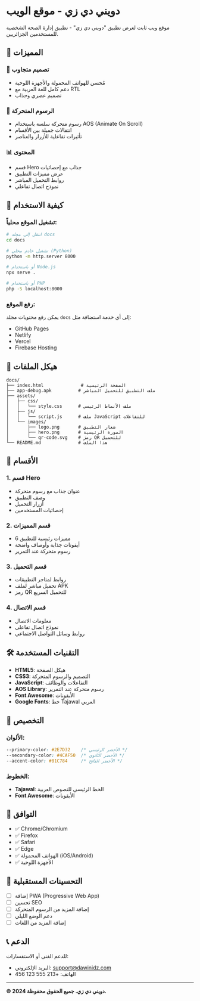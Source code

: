 # دويني دي زي - موقع الويب

موقع ويب ثابت لعرض تطبيق "دويني دي زي" - تطبيق إدارة الصحة الشخصية للمستخدمين الجزائريين.

## 🌟 المميزات

### 📱 تصميم متجاوب
- مُحسن للهواتف المحمولة والأجهزة اللوحية
- دعم كامل للغة العربية مع RTL
- تصميم عصري وجذاب

### 🎨 الرسوم المتحركة
- رسوم متحركة سلسة باستخدام AOS (Animate On Scroll)
- انتقالات جميلة بين الأقسام
- تأثيرات تفاعلية للأزرار والعناصر

### 📊 المحتوى
- قسم Hero جذاب مع إحصائيات
- عرض مميزات التطبيق
- روابط التحميل المباشر
- نموذج اتصال تفاعلي

## 🚀 كيفية الاستخدام

### تشغيل الموقع محلياً:
```bash
# انتقل إلى مجلد docs
cd docs

# تشغيل خادم محلي (Python)
python -m http.server 8000

# أو باستخدام Node.js
npx serve .

# أو باستخدام PHP
php -S localhost:8000
```

### رفع الموقع:
يمكن رفع محتويات مجلد `docs` إلى أي خدمة استضافة مثل:
- GitHub Pages
- Netlify
- Vercel
- Firebase Hosting

## 📁 هيكل الملفات

```
docs/
├── index.html              # الصفحة الرئيسية
├── app-debug.apk          # ملف التطبيق للتحميل المباشر
├── assets/
│   ├── css/
│   │   └── style.css      # ملف الأنماط الرئيسي
│   ├── js/
│   │   └── script.js      # ملف JavaScript للتفاعلات
│   └── images/
│       ├── logo.png       # شعار التطبيق
│       ├── hero.png       # الصورة الرئيسية
│       └── qr-code.svg    # رمز QR للتحميل
└── README.md              # هذا الملف
```

## 🎯 الأقسام

### 1. قسم Hero
- عنوان جذاب مع رسوم متحركة
- وصف التطبيق
- أزرار التحميل
- إحصائيات المستخدمين

### 2. قسم المميزات
- 6 مميزات رئيسية للتطبيق
- أيقونات جذابة وأوصاف واضحة
- رسوم متحركة عند التمرير

### 3. قسم التحميل
- روابط لمتاجر التطبيقات
- تحميل مباشر لملف APK
- رمز QR للتحميل السريع

### 4. قسم الاتصال
- معلومات الاتصال
- نموذج اتصال تفاعلي
- روابط وسائل التواصل الاجتماعي

## 🛠️ التقنيات المستخدمة

- **HTML5**: هيكل الصفحة
- **CSS3**: التصميم والرسوم المتحركة
- **JavaScript**: التفاعلات والوظائف
- **AOS Library**: رسوم متحركة عند التمرير
- **Font Awesome**: الأيقونات
- **Google Fonts**: خط Tajawal العربي

## 🎨 التخصيص

### الألوان:
```css
--primary-color: #2E7D32    /* الأخضر الرئيسي */
--secondary-color: #4CAF50  /* الأخضر الثانوي */
--accent-color: #81C784     /* الأخضر الفاتح */
```

### الخطوط:
- **Tajawal**: الخط الرئيسي للنصوص العربية
- **Font Awesome**: الأيقونات

## 📱 التوافق

- ✅ Chrome/Chromium
- ✅ Firefox
- ✅ Safari
- ✅ Edge
- ✅ الهواتف المحمولة (iOS/Android)
- ✅ الأجهزة اللوحية

## 🔧 التحسينات المستقبلية

- [ ] إضافة PWA (Progressive Web App)
- [ ] تحسين SEO
- [ ] إضافة المزيد من الرسوم المتحركة
- [ ] دعم الوضع الليلي
- [ ] إضافة المزيد من اللغات

## 📞 الدعم

للدعم الفني أو الاستفسارات:
- البريد الإلكتروني: support@dawinidz.com
- الهاتف: +213 555 123 456

---

**© 2024 دويني دي زي. جميع الحقوق محفوظة.**
